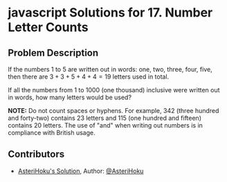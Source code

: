 
# javascript Solutions for 17. Number Letter Counts
## Problem Description
If the numbers $1$ to $5$ are written out in words: one, two, three, four, five, then there are $3 + 3 + 5 + 4 + 4 = 19$ letters used in total.

If all the numbers from $1$ to $1000$ (one thousand) inclusive were written out in words, how many letters would be used? 

  
**NOTE:** Do not count spaces or hyphens. For example, $342$ (three hundred and forty-two) contains $23$ letters and $115$ (one hundred and fifteen) contains $20$ letters. The use of "and" when writing out numbers is in compliance with British usage.

## Contributors
- [AsteriHoku's Solution](AsteriHoku), Author: [@AsteriHoku](https://github.com/AsteriHoku)
